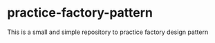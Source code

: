 # practice-factory-pattern
This is a small and simple repository to practice factory design pattern
